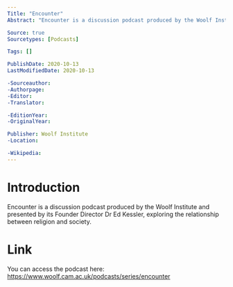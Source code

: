 ```yaml
---
Title: "Encounter"
Abstract: "Encounter is a discussion podcast produced by the Woolf Institute and presented by its Founder Director Dr Ed Kessler, exploring the relationship between religion and society."

Source: true
Sourcetypes: [Podcasts]

Tags: []

PublishDate: 2020-10-13
LastModifiedDate: 2020-10-13

-Sourceauthor:
-Authorpage:
-Editor:
-Translator:

-EditionYear:
-OriginalYear:

Publisher: Woolf Institute
-Location:

-Wikipedia:
---
```

# Introduction
Encounter is a discussion podcast produced by the Woolf Institute and presented by its Founder Director Dr Ed Kessler, exploring the relationship between religion and society.

# Link
You can access the podcast here: https://www.woolf.cam.ac.uk/podcasts/series/encounter